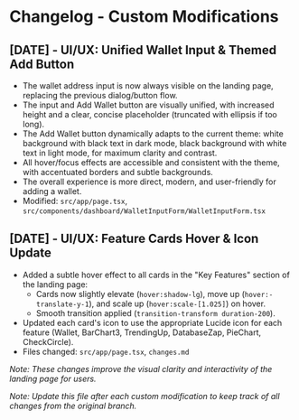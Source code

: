 # Changelog - Custom Modifications

## [DATE] - UI/UX: Unified Wallet Input & Themed Add Button

- The wallet address input is now always visible on the landing page, replacing the previous dialog/button flow.
- The input and Add Wallet button are visually unified, with increased height and a clear, concise placeholder (truncated with ellipsis if too long).
- The Add Wallet button dynamically adapts to the current theme: white background with black text in dark mode, black background with white text in light mode, for maximum clarity and contrast.
- All hover/focus effects are accessible and consistent with the theme, with accentuated borders and subtle backgrounds.
- The overall experience is more direct, modern, and user-friendly for adding a wallet.
- Modified: `src/app/page.tsx`, `src/components/dashboard/WalletInputForm/WalletInputForm.tsx`

## [DATE] - UI/UX: Feature Cards Hover & Icon Update

- Added a subtle hover effect to all cards in the "Key Features" section of the landing page:
  - Cards now slightly elevate (`hover:shadow-lg`), move up (`hover:-translate-y-1`), and scale up (`hover:scale-[1.025]`) on hover.
  - Smooth transition applied (`transition-transform duration-200`).
- Updated each card's icon to use the appropriate Lucide icon for each feature (Wallet, BarChart3, TrendingUp, DatabaseZap, PieChart, CheckCircle).
- Files changed: `src/app/page.tsx`, `changes.md`

_Note: These changes improve the visual clarity and interactivity of the landing page for users._

_Note: Update this file after each custom modification to keep track of all changes from the original branch._ 